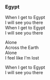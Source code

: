 ### Egypt

When I get to Egypt  
I will see you there  
When I get to Egypt  
I will see you there

Alone  
Across the Earth  
Alone  
I feel like I'm lost

When I get to Egypt  
I will see you there